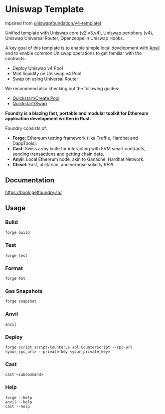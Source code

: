 # Uniswap Template

Inpsired from [uniswapfoundation/v4-template)](https://github.com/uniswapfoundation/v4-template)

Unified template with Uniswap core (v2,v3,v4), Uniswap periphery (v4), Uniswap Universal Router, Openzeppelin Uniswap Hooks.

A key goal of this template is to enable simple local development with [Anvil](https://book.getfoundry.sh/reference/anvil/) and to enable common Uniswap operations to get familiar with the contracts:

- Deploy Uniswap v4 Pool
- Mint liquidity on Uniswap v4 Pool
- Swap on using Universal Router

We recommend also checking out the following guides:

- [Quickstart/Create Pool](https://docs.uniswap.org/contracts/v4/quickstart/create-pool)
- [Quickstart/Swap](https://docs.uniswap.org/contracts/v4/quickstart/swap)

**Foundry is a blazing fast, portable and modular toolkit for Ethereum application development written in Rust.**

Foundry consists of:

- **Forge**: Ethereum testing framework (like Truffle, Hardhat and DappTools).
- **Cast**: Swiss army knife for interacting with EVM smart contracts, sending transactions and getting chain data.
- **Anvil**: Local Ethereum node, akin to Ganache, Hardhat Network.
- **Chisel**: Fast, utilitarian, and verbose solidity REPL.

## Documentation

<https://book.getfoundry.sh/>

## Usage

### Build

```shell
forge build
```

### Test

```shell
forge test
```

### Format

```shell
forge fmt
```

### Gas Snapshots

```shell
forge snapshot
```

### Anvil

```shell
anvil
```

### Deploy

```shell
forge script script/Counter.s.sol:CounterScript --rpc-url <your_rpc_url> --private-key <your_private_key>
```

### Cast

```shell
cast <subcommand>
```

### Help

```shell
forge --help
anvil --help
cast --help
```
